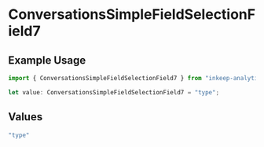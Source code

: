 # ConversationsSimpleFieldSelectionField7

## Example Usage

```typescript
import { ConversationsSimpleFieldSelectionField7 } from "inkeep-analytics-typescript/models/components";

let value: ConversationsSimpleFieldSelectionField7 = "type";
```

## Values

```typescript
"type"
```
